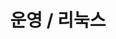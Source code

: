 ---
title: "운영 / 리눅스"
layout: category
permalink: /op
author_profile: true
taxonomy: 운영 / 리눅스
sidebar:
  nav: "categories"
---